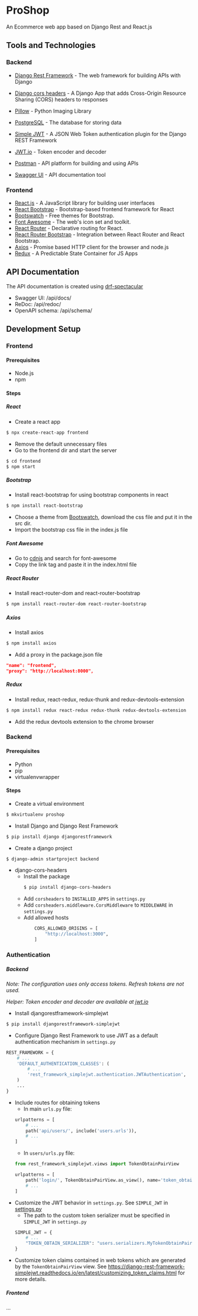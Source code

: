 # ProShop
An Ecommerce web app based on Django Rest and React.js


## Tools and Technologies
### Backend
- [Django Rest Framework](https://www.django-rest-framework.org/) - The web framework for building APIs with Django
- [Django cors headers](https://pypi.org/project/django-cors-headers/) - A Django App that adds Cross-Origin Resource Sharing (CORS) headers to responses
- [Pillow](https://pillow.readthedocs.io/en/stable/) - Python Imaging Library
- [PostgreSQL](https://www.postgresql.org/) - The database for storing data

- [Simple JWT](https://django-rest-framework-simplejwt.readthedocs.io/en/latest/) - A JSON Web Token authentication plugin for the Django REST Framework
- [JWT.io](https://jwt.io/) - Token encoder and decoder

- [Postman](https://www.postman.com/) - API platform for building and using APIs
- [Swagger UI](https://swagger.io/tools/swagger-ui/) - API documentation tool


### Frontend
- [React.js](https://reactjs.org/) - A JavaScript library for building user interfaces
- [React Bootstrap](https://react-bootstrap.github.io/) - Bootstrap-based frontend framework for React
- [Bootswatch](https://bootswatch.com/) - Free themes for Bootstrap.
- [Font Awesome](https://fontawesome.com/) - The web's icon set and toolkit.
- [React Router](https://reactrouter.com/) - Declarative routing for React.
- [React Router Bootstrap](https://www.npmjs.com/package/react-router-bootstrap) - Integration between React Router and React Bootstrap.
- [Axios](https://axios-http.com/docs) - Promise based HTTP client for the browser and node.js
- [Redux](https://redux.js.org/) - A Predictable State Container for JS Apps


## API Documentation
The API documentation is created using [drf-spectacular](https://drf-spectacular.readthedocs.io/en/latest/)

- Swagger UI: <host>/api/docs/
- ReDoc: <host>/api/redoc/
- OpenAPI schema: <host>/api/schema/

## Development Setup
### Frontend
#### Prerequisites
- Node.js
- npm
#### Steps
##### React
- Create a react app
```bash
$ npx create-react-app frontend
```
- Remove the default unnecessary files
- Go to the frontend dir and start the server
```bash
$ cd frontend
$ npm start
```
##### Bootstrap
- Install react-bootstrap for using bootstrap components in react
```bash
$ npm install react-bootstrap
```
- Choose a theme from [Bootswatch](https://bootswatch.com/), download the css file and put it in the src dir.
- Import the bootstrap css file in the index.js file
##### Font Awesome
- Go to [cdnjs](https://cdnjs.com/) and search for font-awesome
- Copy the link tag and paste it in the index.html file
##### React Router
- Install react-router-dom and react-router-bootstrap
```bash
$ npm install react-router-dom react-router-bootstrap
```
##### Axios
- Install axios
```bash
$ npm install axios
```
- Add a proxy in the package.json file
```json
"name": "frontend",
"proxy": "http://localhost:8000",
```
##### Redux
- Install redux, react-redux, redux-thunk and redux-devtools-extension
```bash
$ npm install redux react-redux redux-thunk redux-devtools-extension
```
- Add the redux devtools extension to the chrome browser

### Backend
#### Prerequisites
- Python
- pip
- virtualenvwrapper
#### Steps
- Create a virtual environment
```bash
$ mkvirtualenv proshop
```
- Install Django and Django Rest Framework
```bash
$ pip install django djangorestframework
```
- Create a django project
```bash
$ django-admin startproject backend
```
- django-cors-headers
    - Install the package
        ```bash
        $ pip install django-cors-headers
        ```
    - Add `corsheaders` to `INSTALLED_APPS` in `settings.py`
    - Add `corsheaders.middleware.CorsMiddleware` to `MIDDLEWARE` in `settings.py`
    - Add allowed hosts
        ```python
            CORS_ALLOWED_ORIGINS = [
                "http://localhost:3000",
            ]
        ```
### Authentication
##### Backend
_Note: The configuration uses only access tokens. Refresh tokens are not used._

_Helper: Token encoder and decoder are available at [jwt.io](https://jwt.io/)_

- Install djangorestframework-simplejwt
```bash
$ pip install djangorestframework-simplejwt
```
- Configure Django Rest Framework to use JWT as a default authentication mechanism in `settings.py`
```python
REST_FRAMEWORK = {
    # ...
    'DEFAULT_AUTHENTICATION_CLASSES': (
        # ...
        'rest_framework_simplejwt.authentication.JWTAuthentication',
    )
    ...
}
```
- Include routes for obtaining tokens
    - In main `urls.py` file:
    ```python
    urlpatterns = [
        # ...
        path('api/users/', include('users.urls')),
        # ...
    ]
    ```
    - In `users/urls.py` file:
    ```python
    from rest_framework_simplejwt.views import TokenObtainPairView

    urlpatterns = [
        path('login/', TokenObtainPairView.as_view(), name='token_obtain_pair'),
        # ...
    ]
    ```
- Customize the JWT behavior in `settings.py`. See `SIMPLE_JWT` in [settings.py](backend/backend/settings.py)
    - The path to the custom token serializer must be specified in `SIMPLE_JWT` in `settings.py`
    ```python
    SIMPLE_JWT = {
        # ...
        "TOKEN_OBTAIN_SERIALIZER": "users.serializers.MyTokenObtainPairSerializer",
    }
    ```
- Customize token claims contained in web tokens which are generated by the `TokenObtainPairView` view. See https://django-rest-framework-simplejwt.readthedocs.io/en/latest/customizing_token_claims.html for more details.


##### Frontend
...